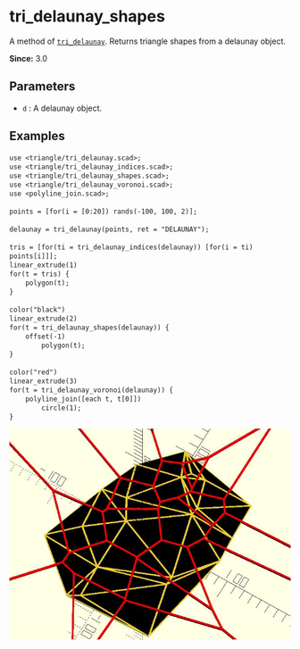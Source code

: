 # tri_delaunay_shapes

A method of [`tri_delaunay`](lib3x-tri_delaunay.html). Returns triangle shapes from a delaunay object. 

**Since:** 3.0

## Parameters

- `d` : A delaunay object. 

## Examples

	use <triangle/tri_delaunay.scad>;
	use <triangle/tri_delaunay_indices.scad>;
	use <triangle/tri_delaunay_shapes.scad>;
	use <triangle/tri_delaunay_voronoi.scad>;
	use <polyline_join.scad>;

	points = [for(i = [0:20]) rands(-100, 100, 2)]; 

	delaunay = tri_delaunay(points, ret = "DELAUNAY");

	tris = [for(ti = tri_delaunay_indices(delaunay)) [for(i = ti) points[i]]];
	linear_extrude(1)
	for(t = tris) {
		polygon(t);
	}	

	color("black")
	linear_extrude(2)
	for(t = tri_delaunay_shapes(delaunay)) {
		offset(-1)
			polygon(t);
	}	

	color("red")
	linear_extrude(3)
	for(t = tri_delaunay_voronoi(delaunay)) {
		polyline_join([each t, t[0]])
		    circle(1);
	}

![tri_delaunay_shapes](images/lib3x-tri_delaunay_shapes-1.JPG)
